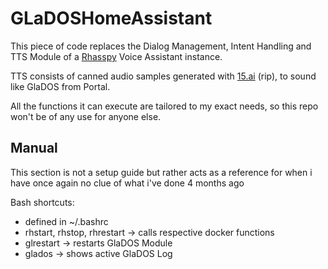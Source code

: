 # GLaDOSHomeAssistant

This piece of code replaces the Dialog Management, Intent Handling and TTS Module of a [Rhasspy](https://rhasspy.readthedocs.io/en/latest/) Voice Assistant instance.

TTS consists of canned audio samples generated with [15.ai](https://15.ai) (rip), to sound like GlaDOS from Portal.

All the functions it can execute are tailored to my exact needs, so this repo won't be of any use for anyone else.

## Manual

This section is not a setup guide but rather acts as a reference for when i have once again no clue of what i've done 4 months ago

Bash shortcuts:
- defined in ~/.bashrc
- rhstart, rhstop, rhrestart -> calls respective docker functions
- glrestart -> restarts GlaDOS Module
- glados -> shows active GlaDOS Log
